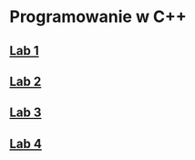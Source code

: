 # Programowanie w C++

## [Lab 1](https://github.com/MichalKrogulecki/WSB/tree/master/Programowanie%20w%20C%2B%2B/Lab1)
## [Lab 2](https://github.com/MichalKrogulecki/WSB/tree/master/Programowanie%20w%20C%2B%2B/Lab2)
## [Lab 3](https://github.com/MichalKrogulecki/WSB/tree/master/Programowanie%20w%20C++/Lab%203)
## [Lab 4](https://github.com/MichalKrogulecki/WSB/tree/master/Programowanie%20w%20C%2B%2B/Lab4)

